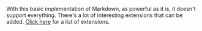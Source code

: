 With this basic implementation of Markdown, as powerful as it is, it doesn't support everything. There's a lot of interesting extensions that can be added. [Click here](https://python-markdown.github.io/extensions/) for a list of extensions.